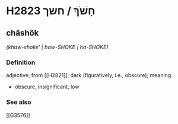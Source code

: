 # H2823 חָשֹׁךְ / חשך

## châshôk

_(khaw-shoke' | haw-SHOKE | ha-SHOKE)_

### Definition

adjective; from [[H2821]]; dark (figuratively, i.e., obscure); meaning.

- obscure, insignificant, low
### See also

[[G3576]]

